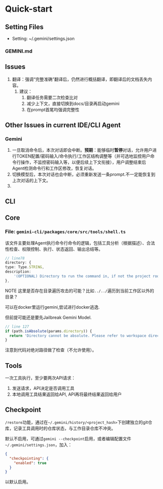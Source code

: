 # Quick-start

## Setting Files

- Setting: ~/.gemini/settings.json

### GEMINI.md

## Issues

1. 翻译：强调“完整准确”翻译后，仍然进行概括翻译，即翻译后的文档丢失内容。
   1. 建议：
      1. 翻译任务需要二次检查比对
      2. 减少上下文，直接切换到docs/目录再启动gemini
      3. 在prompt首尾均强调完整性

## Other Issues in current IDE/CLI Agent

### Gemini

1. 一旦取消命令后，本次对话即会中断。**预期**：能够临时**暂停**对话，允许用户进行TOKEN配置/密码输入/命令执行/工作区结构调整等（并可选地监控用户命令行操作，不监控密码输入等，以便后续上下文衔接），用户调整结束后Agent检测命令行和工作区修改，恢复对话。
2. 切换模型后，本次对话也会中断，必须重新发送一条prompt.不一定能恢复到上次对话的上下文。
3.

## CLI

## Core

### File: `gemini-cli/packages/core/src/tools/shell.ts`

该文件主要处理Agent执行命令行命令的逻辑，包括工具分析（根据描述）、合法性检查、权限控制、执行、状态返回、输出总结等。

```typescript
// line78
directory: {
type: Type.STRING,
description:
    '(OPTIONAL) Directory to run the command in, if not the project root directory. Must be relative to the project root directory and must already exist.',
},
```

NOTE 这里是否存在目录遍历攻击的可能？比如`../../`遍历到当前工作区以外的目录？

可以在docker里运行gemini,尝试进行docker逃逸.

但前提可能还是要先Jailbreak Gemini Model.

```ts
// line 127
if (path.isAbsolute(params.directory)) {
  return 'Directory cannot be absolute. Please refer to workspace directories by their name.';
}
```

注意到代码对绝对路径做了检查（不允许使用）。

## Tools

一次工具执行，至少要两次API请求：

1. 发送请求，API决定是否调用工具
2. 本地调用工具结果返回给API, API再将最终结果返回给用户

## Checkpoint

`/restore`功能，通过在`~/.gemini/history/<project_hash>`下创建独立的git仓库，记录工具调用时的仓库状态，与工作目录仓库不冲突。

默认不启用，可通过`gemini --checkpoint`启用，或者编辑配置文件`~/.gemini/settings.json`，加入：

```json
{
  "checkpointing": {
    "enabled": true
  }
}
```

以默认启用。
